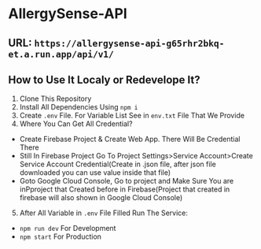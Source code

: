 # AllergySense-API
## URL: `https://allergysense-api-g65rhr2bkq-et.a.run.app/api/v1/`
## How to Use It Localy or Redevelope It?
1. Clone This Repository
2. Install All Dependencies Using `npm i`
3. Create `.env` File. For Variable List See in `env.txt` File That We Provide
4. Where You Can Get All Credential?
- Create Firebase Project & Create Web App. There Will Be Credential There
- Still In Firebase Project Go To Project Settings>Service Account>Create Service Account Credential(Create in .json file, after json file downloaded you can use value inside that file)
- Goto Google Cloud Console, Go to project and Make Sure You are inPproject that Created before in Firebase(Project that created in firebase will also shown in Google Cloud Console)
5. After All Variable in `.env` File Filled Run The Service:
- `npm run dev` For Development
- `npm start` For Production
